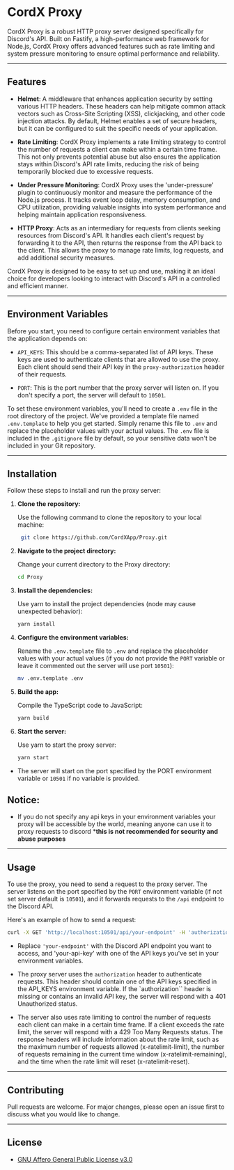 # CordX Proxy
CordX Proxy is a robust HTTP proxy server designed specifically for Discord's API. Built on Fastify, a high-performance web framework for Node.js, CordX Proxy offers advanced features such as rate limiting and system pressure monitoring to ensure optimal performance and reliability. 

---

## Features
- **Helmet**: A middleware that enhances application security by setting various HTTP headers. These headers can help mitigate common attack vectors such as Cross-Site Scripting (XSS), clickjacking, and other code injection attacks. By default, Helmet enables a set of secure headers, but it can be configured to suit the specific needs of your application.

- **Rate Limiting**: CordX Proxy implements a rate limiting strategy to control the number of requests a client can make within a certain time frame. This not only prevents potential abuse but also ensures the application stays within Discord's API rate limits, reducing the risk of being temporarily blocked due to excessive requests.

- **Under Pressure Monitoring**: CordX Proxy uses the 'under-pressure' plugin to continuously monitor and measure the performance of the Node.js process. It tracks event loop delay, memory consumption, and CPU utilization, providing valuable insights into system performance and helping maintain application responsiveness.

- **HTTP Proxy**: Acts as an intermediary for requests from clients seeking resources from Discord's API. It handles each client's request by forwarding it to the API, then returns the response from the API back to the client. This allows the proxy to manage rate limits, log requests, and add additional security measures.

CordX Proxy is designed to be easy to set up and use, making it an ideal choice for developers looking to interact with Discord's API in a controlled and efficient manner.

---

## Environment Variables
Before you start, you need to configure certain environment variables that the application depends on:

- `API_KEYS`: This should be a comma-separated list of API keys. These keys are used to authenticate clients that are allowed to use the proxy. Each client should send their API key in the `proxy-authorization` header of their requests.

- `PORT`: This is the port number that the proxy server will listen on. If you don't specify a port, the server will default to `10501`.

To set these environment variables, you'll need to create a `.env` file in the root directory of the project. We've provided a template file named `.env.template` to help you get started. Simply rename this file to `.env` and replace the placeholder values with your actual values. The `.env` file is included in the `.gitignore` file by default, so your sensitive data won't be included in your Git repository.

---

## Installation
Follow these steps to install and run the proxy server:

1. **Clone the repository:**

   Use the following command to clone the repository to your local machine:
   
   ```bash
    git clone https://github.com/CordXApp/Proxy.git
   ```

2. **Navigate to the project directory:**

   Change your current directory to the Proxy directory:

   ```bash
   cd Proxy
   ```

3. **Install the dependencies:**

   Use yarn to install the project dependencies (node may cause unexpected behavior):
   
   ```bash
   yarn install
   ``` 

4. **Configure the environment variables:**

   Rename the `.env.template` file to `.env` and replace the placeholder values with your actual values (if you do not provide the `PORT` variable or leave it commented out the server will use port `10501`):
   
   ```bash
   mv .env.template .env
   ```

5. **Build the app:**

   Compile the TypeScript code to JavaScript:

   ```bash
   yarn build
   ```

6. **Start the server:**

   Use yarn to start the proxy server:

   ```bash
   yarn start
   ```

- The server will start on the port specified by the PORT environment variable or `10501` if no variable is provided.

## Notice:
- If you do not specify any api keys in your environment variables your proxy will be accessible by the world, meaning anyone can use it
to proxy requests to discord ***this is not recommended for security and abuse purposes**


---

## Usage
To use the proxy, you need to send a request to the proxy server. The server listens on the port specified by the `PORT` environment variable (if not set server default is `10501`), and it forwards requests to the `/api` endpoint to the Discord API.

Here's an example of how to send a request:
```bash
curl -X GET 'http://localhost:10501/api/your-endpoint' -H 'authorization: your-api-key'
```

- Replace `'your-endpoint'` with the Discord API endpoint you want to access, and 'your-api-key' with one of the API keys you've set in your environment variables.

- The proxy server uses the `authorization` header to authenticate requests. This header should contain one of the API keys specified in the API_KEYS environment variable. If the `authorization`` header is missing or contains an invalid API key, the server will respond with a 401 Unauthorized status.

- The server also uses rate limiting to control the number of requests each client can make in a certain time frame. If a client exceeds the rate limit, the server will respond with a 429 Too Many Requests status. The response headers will include information about the rate limit, such as the maximum number of requests allowed (x-ratelimit-limit), the number of requests remaining in the current time window (x-ratelimit-remaining), and the time when the rate limit will reset (x-ratelimit-reset).

---

## Contributing
Pull requests are welcome. For major changes, please open an issue first to discuss what you would like to change.

--- 

## License
- [GNU Affero General Public License v3.0](./LICENSE)